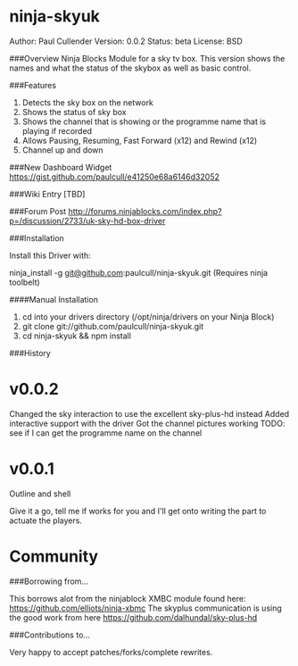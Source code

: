ninja-skyuk
=========================

Author: Paul Cullender
Version: 0.0.2
Status: beta
License: BSD


###Overview
Ninja Blocks Module for a sky tv box. 
This version shows the names and what the status of the skybox as well as basic control.


###Features
1. Detects the sky box on the network
2. Shows the status of sky box
3. Shows the channel that is showing or the programme name that is playing if recorded
4. Allows Pausing, Resuming, Fast Forward (x12) and Rewind (x12)
5. Channel up and down


###New Dashboard Widget
https://gist.github.com/paulcull/e41250e68a6146d32052

###Wiki Entry
[TBD]


###Forum Post
http://forums.ninjablocks.com/index.php?p=/discussion/2733/uk-sky-hd-box-driver


###Installation

Install this Driver with:

ninja_install -g git@github.com:paulcull/ninja-skyuk.git (Requires ninja toolbelt)

####Manual Installation

1. cd into your drivers directory (/opt/ninja/drivers on your Ninja Block)
2. git clone git://github.com/paulcull/ninja-skyuk.git
3. cd ninja-skyuk && npm install

###History

v0.0.2
======

Changed the sky interaction to use the excellent sky-plus-hd instead
Added interactive support with the driver
Got the channel pictures working
TODO: see if I can get the programme name on the channel


v0.0.1
======

Outline and shell

Give it a go, tell me if works for you and I'll get onto writing the part to actuate the players.


Community
=========

###Borrowing from...

This borrows alot from the ninjablock XMBC module found here: https://github.com/elliots/ninja-xbmc
The skyplus communication is using the good work from here https://github.com/dalhundal/sky-plus-hd


###Contributions to...

Very happy to accept patches/forks/complete rewrites. 

